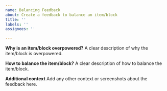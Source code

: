 ```yaml
---
name: Balancing Feedback
about: Create a feedback to balance an item/block
title: ''
labels: ''
assignees: ''

---
```


**Why is an item/block overpowered?**
A clear description of why the item/block is overpowered.

**How to balance the item/block?**
A clear description of how to balance the item/block.

**Additional context**
Add any other context or screenshots about the feedback here.
